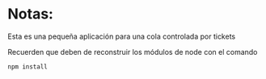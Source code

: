 # Notas:

Esta es una pequeña aplicación para una cola controlada por tickets

Recuerden que deben de reconstruir los módulos de node con el comando

```
npm install
```